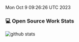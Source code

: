 Mon Oct  9 09:26:26 UTC 2023
### 💻 Open Source Work Stats 
![github stats](https://github-readme-stats.vercel.app/api?username=simwiki&show_icons=true)
